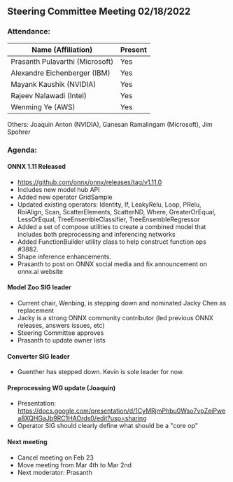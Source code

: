 ## Steering Committee Meeting 02/18/2022

### Attendance:

| Name (Affiliation)              | Present  |
| ------------------------------- | -------- |
| Prasanth Pulavarthi (Microsoft) |  Yes     |
| Alexandre Eichenberger (IBM)    |  Yes     |
| Mayank Kaushik (NVIDIA)         |  Yes     |
| Rajeev Nalawadi (Intel)         |  Yes     |
| Wenming Ye (AWS)                |  Yes     |

Others: Joaquin Anton (NVIDIA), Ganesan Ramalingam (Microsoft), Jim Spohrer

### Agenda:
   
  #### ONNX 1.11 Released
  - https://github.com/onnx/onnx/releases/tag/v1.11.0
  - Includes new model hub API
  - Added new operator GridSample
  - Updated existing operators: Identity, If, LeakyRelu, Loop, PRelu, RoiAlign, Scan, ScatterElements, ScatterND, Where, GreaterOrEqual, LessOrEqual, TreeEnsembleClassifier, TreeEnsembleRegressor
  - Added a set of compose utilities to create a combined model that includes both preprocessing and inferencing networks
  - Added FunctionBuilder utility class to help construct function ops #3882.
  - Shape inference enhancements.
  - Prasanth to post on ONNX social media and fix announcement on onnx.ai website

  #### Model Zoo SIG leader
  - Current chair, Wenbing, is stepping down and nominated Jacky Chen as replacement
  - Jacky is a strong ONNX community contributor (led previous ONNX releases, answers issues, etc)
  - Steering Committee approves
  - Prasanth to update owner lists

  #### Converter SIG leader
  - Guenther has stepped down. Kevin is sole leader for now.

  #### Preprocessing WG update (Joaquin)
  - Presentation: https://docs.google.com/presentation/d/1CyMRjmPhbu0Wso7vpZeiPwea8XQHGaJb9RC1HAOrds0/edit?usp=sharing
  - Operator SIG should clearly define what should be a "core op"
  
  #### Next meeting 
  - Cancel meeting on Feb 23
  - Move meeting from Mar 4th to Mar 2nd
  - Next moderator: Prasanth
  
